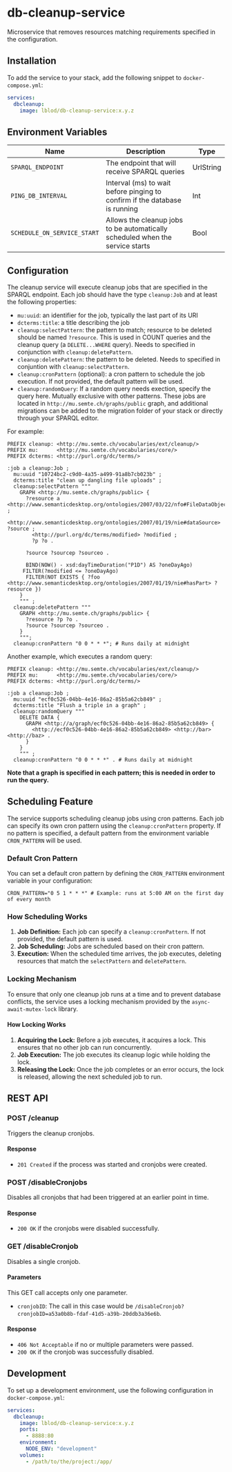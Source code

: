 # db-cleanup-service

Microservice that removes resources matching requirements specified in the configuration.

## Installation

To add the service to your stack, add the following snippet to `docker-compose.yml`:

```yaml
services:
  dbcleanup:
    image: lblod/db-cleanup-service:x.y.z
```

## Environment Variables

| Name                        | Description                                                                   | Type      |
| --------------------------- | ----------------------------------------------------------------------------- | ---------
| `SPARQL_ENDPOINT`           | The endpoint that will receive SPARQL queries                                 | UrlString |
| `PING_DB_INTERVAL`          | Interval (ms) to wait before pinging to confirm if the database is running    | Int       |
| `SCHEDULE_ON_SERVICE_START` | Allows the cleanup jobs to be automatically scheduled when the service starts | Bool      |

## Configuration

The cleanup service will execute cleanup jobs that are specified in the SPARQL endpoint. Each job should have the type `cleanup:Job` and at least the following properties:
- `mu:uuid`: an identifier for the job, typically the last part of its URI
- `dcterms:title`: a title describing the job
- `cleanup:selectPattern`: the pattern to match; resource to be deleted should be named `?resource`. This is used in COUNT queries and the cleanup query (a `DELETE...WHERE` query). Needs to specified in conjunction with `cleanup:deletePattern`.
- `cleanup:deletePattern`: the pattern to be deleted. Needs to specified in conjuntion with `cleanup:selectPattern`.
- `cleanup:cronPattern` (optional): a cron pattern to schedule the job execution. If not provided, the default pattern will be used.
- `cleanup:randomQuery`: If a random query needs exection, specify the query here. Mutually exclusive with other patterns.
These jobs are located in `http://mu.semte.ch/graphs/public` graph, and additional migrations can be added to the migration folder of your stack or directly through your SPARQL editor.

For example:

```sparql
PREFIX cleanup: <http://mu.semte.ch/vocabularies/ext/cleanup/>
PREFIX mu:      <http://mu.semte.ch/vocabularies/core/>
PREFIX dcterms: <http://purl.org/dc/terms/>

:job a cleanup:Job ;
  mu:uuid "10724bc2-c9d0-4a35-a499-91a8b7cb023b" ;
  dcterms:title "clean up dangling file uploads" ;
  cleanup:selectPattern """
    GRAPH <http://mu.semte.ch/graphs/public> {
      ?resource a <http://www.semanticdesktop.org/ontologies/2007/03/22/nfo#FileDataObject> ;
        <http://www.semanticdesktop.org/ontologies/2007/01/19/nie#dataSource> ?source ;
        <http://purl.org/dc/terms/modified> ?modified ;
        ?p ?o .

      ?source ?sourcep ?sourceo .

      BIND(NOW() - xsd:dayTimeDuration("P1D") AS ?oneDayAgo)
     FILTER(?modified <= ?oneDayAgo)
      FILTER(NOT EXISTS { ?foo <http://www.semanticdesktop.org/ontologies/2007/01/19/nie#hasPart> ?resource })
    }
    """ ;
  cleanup:deletePattern """
    GRAPH <http://mu.semte.ch/graphs/public> {
      ?resource ?p ?o .
      ?source ?sourcep ?sourceo .
    }
    """;
  cleanup:cronPattern "0 0 * * *"; # Runs daily at midnight
```

Another example, which executes a random query:

```sparql
PREFIX cleanup: <http://mu.semte.ch/vocabularies/ext/cleanup/>
PREFIX mu:      <http://mu.semte.ch/vocabularies/core/>
PREFIX dcterms: <http://purl.org/dc/terms/>

:job a cleanup:Job ;
  mu:uuid "ecf0c526-04bb-4e16-86a2-85b5a62cb849" ;
  dcterms:title "Flush a triple in a graph" ;
  cleanup:randomQuery """
    DELETE DATA {
      GRAPH <http://a/graph/ecf0c526-04bb-4e16-86a2-85b5a62cb849> {
        <http://ecf0c526-04bb-4e16-86a2-85b5a62cb849> <http://bar> <http://baz> .
      }
    }
    """ ;
  cleanup:cronPattern "0 0 * * *" . # Runs daily at midnight
```

**Note that a graph is specified in each pattern; this is needed in order to run the query.**

## Scheduling Feature

The service supports scheduling cleanup jobs using cron patterns. Each job can specify its own cron pattern using the `cleanup:cronPattern` property. If no pattern is specified, a default pattern from the environment variable `CRON_PATTERN` will be used.

### Default Cron Pattern

You can set a default cron pattern by defining the `CRON_PATTERN` environment variable in your configuration:

```env
CRON_PATTERN="0 5 1 * * *" # Example: runs at 5:00 AM on the first day of every month
```

### How Scheduling Works

1. **Job Definition:** Each job can specify a `cleanup:cronPattern`. If not provided, the default pattern is used.
2. **Job Scheduling:** Jobs are scheduled based on their cron pattern.
3. **Execution:** When the scheduled time arrives, the job executes, deleting resources that match the `selectPattern` and `deletePattern`.

### Locking Mechanism

To ensure that only one cleanup job runs at a time and to prevent database conflicts, the service uses a locking mechanism provided by the `async-await-mutex-lock` library.

#### How Locking Works

1. **Acquiring the Lock:** Before a job executes, it acquires a lock. This ensures that no other job can run concurrently.
2. **Job Execution:** The job executes its cleanup logic while holding the lock.
3. **Releasing the Lock:** Once the job completes or an error occurs, the lock is released, allowing the next scheduled job to run.

## REST API

### POST /cleanup

Triggers the cleanup cronjobs.

#### Response

- `201 Created` if the process was started and cronjobs were created.

### POST /disableCronjobs

Disables all cronjobs that had been triggered at an earlier point in time.

#### Response

- `200 OK` if the cronjobs were disabled successfully.

### GET /disableCronjob

Disables a single cronjob.

#### Parameters

This GET call accepts only one parameter.

- `cronjobID`: The call in this case would be `/disableCronjob?cronjobID=a53a0b8b-fdaf-41d5-a39b-20ddb3a36e6b`.

#### Response

- `406 Not Acceptable` if no or multiple parameters were passed.
- `200 OK` if the cronjob was successfully disabled.

## Development

To set up a development environment, use the following configuration in `docker-compose.yml`:

```yaml
services:
  dbcleanup:
    image: lblod/db-cleanup-service:x.y.z
    ports:
      - 8888:80
    environment:
      NODE_ENV: "development"
    volumes:
      - /path/to/the/project:/app/
```
